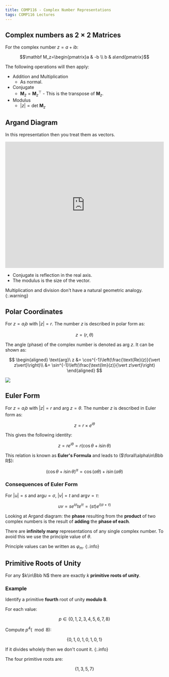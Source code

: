 ```yaml
---
title: COMP116 - Complex Number Representations
tags: COMP116 Lectures
---
```

## Complex numbers as $2\times 2$ Matrices
For the complex number $z=a+ib$:

$$\mathbf M_z=\begin{pmatrix}a & -b \\ b & a\end{pmatrix}$$

The following operations will then apply:

* Addition and Multiplication
	* As normal.
* Conjugate
	* $\mathbf M_{\bar z}=\mathbf M_z^\top$	- This is the transpose of $\mathbf M_z$.
* Modulus
	* $\vert z\vert=\text{det }\mathbf M_z$
	
## Argand Diagram
In this representation then you treat them as vectors.

<iframe src="https://www.desmos.com/calculator/klm4mfhgwc?embed" width="100%" height="400px" frameborder="0"></iframe>

* Conjugate is reflection in the real axis.
* The modulus is the size of the vector.

Multiplication and division don't have a natural geometric analogy.
{:.warning}

## Polar Coordinates
For $z=a_ib$ with $\vert z\vert=r$. The number $z$ is described in polar form as:

$$z=(r,\theta)$$

The angle (phase) of the complex number is denoted as $\text{arg}\ z$. It can be shown as:

$$
\begin{aligned}
\text{arg}\ z &= \cos^{-1}\left(\frac{\text{Re}(z)}{\vert z\vert}\right)\\
&= \sin^{-1}\left(\frac{\text{Im}(z)}{\vert z\vert}\right)
\end{aligned}
$$

![]({{site.baseurl}}/assets/comp116/lectures/2021-03-01-2.svg)

## Euler Form
For $z=a_ib$ with $\vert z\vert=r$ and $\text{arg}\ z=\theta$. The number $z$ is described in Euler form as:

$$z=r\times e^{i\theta}$$

This gives the following identity:

$$z=re^{i\theta}=r(\cos\theta+i\sin\theta)$$

This relation is known as **Euler's Formula** and leads to ($\forall\alpha\in\Bbb R$):

$$(\cos\theta+i\sin\theta)^\alpha=\cos(\alpha\theta)+i\sin(\alpha\theta)$$

### Consequences of Euler Form
For $\vert u \vert = s$ and $\text{arg} u=\sigma$, $\vert v\vert=t$ and $\text{arg}v=\tau$:

$$uv = se^{i\sigma}te^{i\tau}=(st)e^{i(\sigma+\tau)}$$

Looking at Argand diagram: the **phase** resulting from the **product** of two complex numbers is the result of **adding** the **phase of each**.

There are **infinitely many** representations of any single complex number. To avoid this we use the principle value of $\theta$.

Principle values can be written as $\varphi_m$.
{:.info}

## Primitive Roots of Unity
For any $k\in\Bbb N$ there are exactly $k$ **primitive roots of unity**.

### Example
Identify a primitive **fourth** root of unity **modulo 8**.

For each value:

$$p\in\{0,1,2,3,4,5,6,7,8\}$$

Compute $p^4(\mod 8)$:

$$\{0,1,0,1,0,1,0,1\}$$

If it divides wholely then we don't count it.
{:.info}

The four primitive roots are:

$$\{1,3,5,7\}$$
